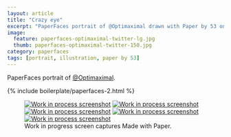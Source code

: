 ```yaml
---
layout: article
title: "Crazy eye"
excerpt: "PaperFaces portrait of @Optimaximal drawn with Paper by 53 on an iPad."
image: 
  feature: paperfaces-optimaximal-twitter-lg.jpg
  thumb: paperfaces-optimaximal-twitter-150.jpg
category: paperfaces
tags: [portrait, illustration, paper by 53]
---
```


PaperFaces portrait of [@Optimaximal](http://twitter.com/optimaximal).

{% include boilerplate/paperfaces-2.html %}

<figure class="third">
	<a href="{{ site.url }}/images/paperfaces-optimaximal-process-1-lg.jpg"><img src="{{ site.url }}/images/paperfaces-optimaximal-process-1-600.jpg" alt="Work in process screenshot"></a>
	<a href="{{ site.url }}/images/paperfaces-optimaximal-process-2-lg.jpg"><img src="{{ site.url }}/images/paperfaces-optimaximal-process-2-600.jpg" alt="Work in process screenshot"></a>
	<a href="{{ site.url }}/images/paperfaces-optimaximal-process-3-lg.jpg"><img src="{{ site.url }}/images/paperfaces-optimaximal-process-3-600.jpg" alt="Work in process screenshot"></a>
	<a href="{{ site.url }}/images/paperfaces-optimaximal-process-4-lg.jpg"><img src="{{ site.url }}/images/paperfaces-optimaximal-process-4-600.jpg" alt="Work in process screenshot"></a>
	<a href="{{ site.url }}/images/paperfaces-optimaximal-process-5-lg.jpg"><img src="{{ site.url }}/images/paperfaces-optimaximal-process-5-600.jpg" alt="Work in process screenshot"></a>
	<figcaption>Work in progress screen captures Made with Paper.</figcaption>
</figure>